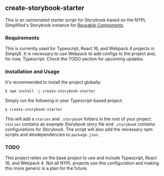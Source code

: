 ## create-storybook-starter

This is an opinionated starter script for Storybook based on the NYPL Simplified's Storybook instance for [Reusable Components](https://github.com/NYPL-Simplified/reusable-components).

### Requirements
This is currently used for Typescript, React 16, and Webpack 4 projects in SimplyE. It is necessary to use Webpack to add configs to the project and, for now, Typescript. Check the TODO section for upcoming updates.

### Installation and Usage
It's recommended to install the project globally:

```bash
$ npm install -g create-storybook-starter
```

Simply run the following in your _Typescript_-based project:

```bash
$ create-storybook-starter
```

This will add a `stories` and `.storybook` folders in the root of your project. `stories` contains an example Storybook story file and `.storybook` contains configurations for Storybook. The script will also add the necessary npm scripts and devdependencies to `package.json`.

### TODO
This project relies on the base project to use and include Typescript, React 16, and Webpack 4. Not all NYPL projects use this configuration and making this more generic is a plan for the future.
